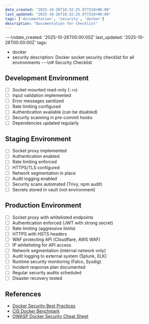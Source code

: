 ```yaml
---
date_created: "2025-10-26T18:32:25.977310+00:00"
last_updated: "2025-10-26T18:32:25.977310+00:00"
tags: ['documentation', 'security', 'docker']
description: "Documentation for checklist"
---
```


---\ndate_created: '2025-10-26T00:00:00Z'
last_updated: '2025-10-26T00:00:00Z'
tags:
- docker
- security
description: Docker socket security checklist for all environments
---\n# Security Checklist

## Development Environment

- [ ] Socket mounted read-only (`:ro`)
- [ ] Input validation implemented
- [ ] Error messages sanitized
- [ ] Rate limiting configured
- [ ] Authentication available (can be disabled)
- [ ] Security scanning in pre-commit hooks
- [ ] Dependencies updated regularly

## Staging Environment

- [ ] Socket proxy implemented
- [ ] Authentication enabled
- [ ] Rate limiting enforced
- [ ] HTTPS/TLS configured
- [ ] Network segmentation in place
- [ ] Audit logging enabled
- [ ] Security scans automated (Trivy, npm audit)
- [ ] Secrets stored in vault (not environment)

## Production Environment

- [ ] Socket proxy with whitelisted endpoints
- [ ] Authentication enforced (JWT with strong secret)
- [ ] Rate limiting (aggressive limits)
- [ ] HTTPS with HSTS headers
- [ ] WAF protecting API (Cloudflare, AWS WAF)
- [ ] IP whitelisting for API access
- [ ] Network segmentation (internal network only)
- [ ] Audit logging to external system (Splunk, ELK)
- [ ] Runtime security monitoring (Falco, Sysdig)
- [ ] Incident response plan documented
- [ ] Regular security audits scheduled
- [ ] Disaster recovery tested

## References

- [Docker Security Best Practices](https://docs.docker.com/engine/security/)
- [CIS Docker Benchmark](https://www.cisecurity.org/benchmark/docker)
- [OWASP Docker Security Cheat Sheet](https://cheatsheetseries.owasp.org/)
